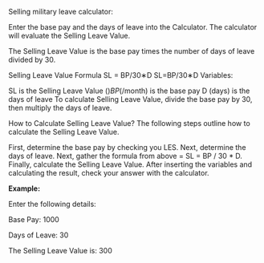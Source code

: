 Selling military leave calculator:

Enter the base pay and the days of leave into the Calculator. The calculator will evaluate the Selling Leave Value.

The Selling Leave Value is the base pay times the number of days of leave divided by 30.


Selling Leave Value Formula
SL = BP/30∗D
SL=BP/30∗D
Variables:

SL is the Selling Leave Value ($)
BP ($/month) is the base pay
D (days) is the days of leave
To calculate Selling Leave Value, divide the base pay by 30, then multiply the days of leave.

How to Calculate Selling Leave Value?
The following steps outline how to calculate the Selling Leave Value.


First, determine the base pay by checking you LES.
Next, determine the days of leave.
Next, gather the formula from above = SL = BP / 30 * D.
Finally, calculate the Selling Leave Value.
After inserting the variables and calculating the result, check your answer with the calculator.


**Example:**

Enter the following details:

Base Pay: 1000

Days of Leave: 30

The Selling Leave Value is: 300